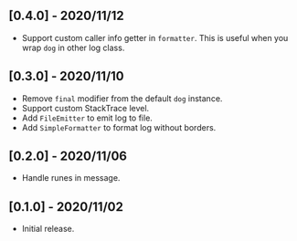 ## [0.4.0] - 2020/11/12

* Support custom caller info getter in `formatter`. This is useful when you wrap `dog` in other log class.

## [0.3.0] - 2020/11/10

* Remove `final` modifier from the default `dog` instance.
* Support custom StackTrace level.
* Add `FileEmitter` to emit log to file.
* Add `SimpleFormatter` to format log without borders.

## [0.2.0] - 2020/11/06

* Handle runes in message.

## [0.1.0] - 2020/11/02

* Initial release.